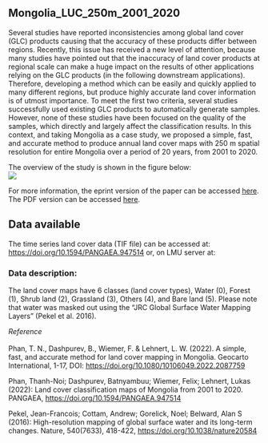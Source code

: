 ## Mongolia_LUC_250m_2001_2020

Several studies have reported inconsistencies among global land cover (GLC) products causing that the accuracy of these products differ between regions. Recently, this issue has received a new level of attention, because many studies have pointed out that the inaccuracy of land cover products at regional scale can make a huge impact on the results of other applications relying on the GLC products (in the following downstream applications). Therefore, developing a method which can be easily and quickly applied to many different regions, but produce highly accurate land cover information is of utmost importance. To meet the first two criteria, several studies successfully used existing GLC products to automatically generate samples. However, none of these studies have been focused on the quality of the samples, which directly and largely affect the classification results. In this context, and taking Mongolia as a case study, we proposed a simple, fast, and accurate method to produce annual land cover maps with 250 m spatial resolution for entire Mongolia over a period of 20 years, from 2001 to 2020. 

The overview of the study is shown in the figure below: <br> 
<img src='https://github.com/thanhnoiphan/Mongolia_LUC_250m_2001_2020/blob/main/Figure_1.jpg' widht='750'> <br> 

For more information, the eprint version of the paper can be accessed [here](https://www.tandfonline.com/eprint/FICFII45ACZEY4ZJ6FFN/full?target=10.1080/10106049.2022.2087759). The PDF version can be accessed [here](https://github.com/thanhnoiphan/Mongolia_LUC_250m_2001_2020/blob/main/simple_fast_and_accurate_LUC.pdf).  

## Data available 

The time series land cover data (TIF file) can be accessed at: https://doi.org/10.1594/PANGAEA.947514
or, on LMU server at: 

### Data description: 
The land cover maps have 6 classes (land cover types), Water (0), Forest (1), Shrub land (2), Grassland (3), Others (4), and Bare land (5). Please note that water was masked out using the “JRC Global Surface Water Mapping Layers” (Pekel et al. 2016). 


*Reference* <br>  
Phan, T. N., Dashpurev, B., Wiemer, F. & Lehnert, L. W. (2022). A simple, fast, and accurate method for land cover mapping in Mongolia. Geocarto International, 1-17, DOI: https://doi.org/10.1080/10106049.2022.2087759

Phan, Thanh-Noi; Dashpurev, Batnyambuu; Wiemer, Felix; Lehnert, Lukas (2022): Land cover classification maps of Mongolia from 2001 to 2020. PANGAEA, https://doi.org/10.1594/PANGAEA.947514

Pekel, Jean-Francois; Cottam, Andrew; Gorelick, Noel; Belward, Alan S (2016): High-resolution mapping of global surface water and its long-term changes. Nature, 540(7633), 418-422, https://doi.org/10.1038/nature20584

